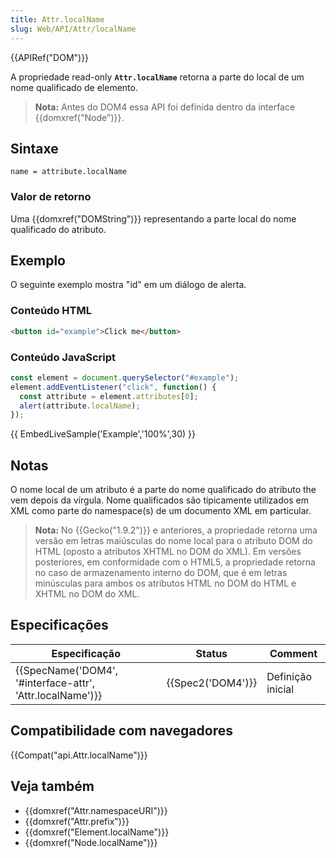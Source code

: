 ```yaml
---
title: Attr.localName
slug: Web/API/Attr/localName
---
```

{{APIRef("DOM")}}

A propriedade read-only **`Attr.localName`** retorna a parte do local de um nome qualificado de elemento.

> **Nota:** Antes do DOM4 essa API foi definida dentro da interface {{domxref("Node")}}.

## Sintaxe

```
name = attribute.localName
```

### Valor de retorno

Uma {{domxref("DOMString")}} representando a parte local do nome qualificado do atributo.

## Exemplo

O seguinte exemplo mostra "id" em um diálogo de alerta.

### Conteúdo HTML

```html
<button id="example">Click me</button>
```

### Conteúdo JavaScript

```js
const element = document.querySelector("#example");
element.addEventListener("click", function() {
  const attribute = element.attributes[0];
  alert(attribute.localName);
});
```

{{ EmbedLiveSample('Example','100%',30) }}

## Notas

O nome local de um atributo é a parte do nome qualificado do atributo the vem depois da vírgula. Nome qualificados são tipicamente utilizados em XML como parte do namespace(s) de um documento XML em particular.

> **Nota:** No {{Gecko("1.9.2")}} e anteriores, a propriedade retorna uma versão em letras maiúsculas do nome local para o atributo DOM do HTML (oposto a atributos XHTML no DOM do XML). Em versões posteriores, em conformidade com o HTML5, a propriedade retorna no caso de armazenamento interno do DOM, que é em letras minúsculas para ambos os atributos HTML no DOM do HTML e XHTML no DOM do XML.

## Especificações

| Especificação                                                                | Status                   | Comment           |
| ---------------------------------------------------------------------------- | ------------------------ | ----------------- |
| {{SpecName('DOM4', '#interface-attr', 'Attr.localName')}} | {{Spec2('DOM4')}} | Definição inicial |

## Compatibilidade com navegadores

{{Compat("api.Attr.localName")}}

## Veja também

- {{domxref("Attr.namespaceURI")}}
- {{domxref("Attr.prefix")}}
- {{domxref("Element.localName")}}
- {{domxref("Node.localName")}}
